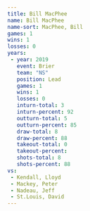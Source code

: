 ```yaml
---
title: Bill MacPhee
name: Bill MacPhee
name-sort: MacPhee, Bill
games: 1
wins: 1
losses: 0
years:
 - year: 2019
   event: Brier
   team: "NS"
   position: Lead
   games: 1
   wins: 1
   losses: 0
   inturn-total: 3
   inturn-percent: 92
   outturn-total: 5
   outturn-percent: 85
   draw-total: 8
   draw-percent: 88
   takeout-total: 0
   takeout-percent:
   shots-total: 8
   shots-percent: 88
vs:
 - Kendall, Lloyd
 - Mackey, Peter
 - Nadeau, Jeff
 - St.Louis, David
---
```

